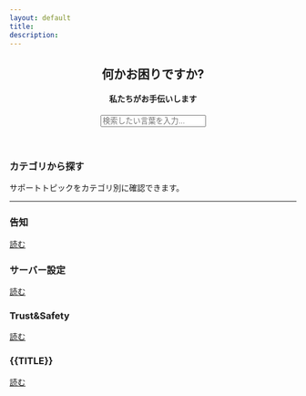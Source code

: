 ```yaml
---
layout: default
title: 
description: 
---
```


<header class="header" role="heading">
    <div class="card">
        <div class="card-content">
            <div class="search">
                <h2>何かお困りですか?</h2>
                <h4>私たちがお手伝いします</h4>
                <form>
                    <input type="text" id="search-input" data-role="input" placeholder="検索したい言葉を入力...">
                </form>
                <div id="result-list" class="search-list"></div>
            </div>
        </div>
    </div>
</header>

<section class="main_categories">
    <h3>カテゴリから探す</h3>
    <p>サポートトピックをカテゴリ別に確認できます。</p>
    <hr>
    <div class="row">
        <div class="cell-12 cell-md-4">
            <div class="more-info-box category_fg">
                <div class="content">
                    <h3 class="text-bold mb-0">告知</h3>
                </div>
                <div class="icon">
                    <span class="mif-cog category_fg"></span>
                </div>
                <a href="/category/notice" class="more category_fg"> 読む <span class="mif-arrow-right"></span></a>
            </div>
        </div>
        <div class="cell-12 cell-md-4">
            <div class="more-info-box category_fg">
                <div class="content">
                    <h3 class="text-bold mb-0">サーバー設定</h3>
                </div>
                <div class="icon">
                    <span class="mif-star-full category_fg"></span>
                </div>
                <a href="/category/config" class="more category_fg"> 読む <span class="mif-arrow-right"></span></a>
            </div>
        </div>
        <div class="cell-12 cell-md-4">
            <div class="more-info-box category_fg">
                <div class="content">
                    <h3 class="text-bold mb-0">Trust&Safety</h3>
                </div>
                <div class="icon">
                    <span class="mif-bug category_fg"></span>
                </div>
                <a href="/category/trust-and-safety" class="more category_fg"> 読む <span class="mif-arrow-right"></span></a>
            </div>
        </div>
        <div class="cell-12 cell-md-4">
            <div class="more-info-box bg-red fg-white">
                <div class="content">
                    <h3 class="text-bold mb-0">{{TITLE}}</h3>
                </div>
                <div class="icon">
                    <span class="mif-star-full category_fg"></span>
                </div>
                <a href="/category/faq" class="more"> 読む <span class="mif-arrow-right"></span></a>
            </div>
        </div>
    </div>
    <!--
        以下必要に応じて追加 いくつでも追加できます

        <div class="cell-12 cell-md-4">
            <div class="more-info-box bg-red fg-white">
                <div class="content">
                    <h3 class="text-bold mb-0">{{TITLE}}</h3>
                </div>
                <div class="icon">
                    <span class="{{ICON_CLASS}}"></span> 
                </div>
                <a href="{{CATEGORY_LINK}}" class="more"> 読む <span class="mif-arrow-right"></span></a>
            </div>
        </div>
    </div>

    -->
    <hr>
    <h3>最近の記事</h3>
    <ul>
        {% for post in site.posts limit:5 %}
            <p>{{post.date | date:"%Y/%-m/%d" }} - <a href="{{ post.url }}">{{ post.title }}</a></p>
        {% endfor %}
    </ul>
</section>
